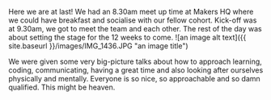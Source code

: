 Here we are at last!  We had an 8.30am meet up time at Makers HQ where we could have breakfast and socialise with our fellow cohort.  Kick-off was at 9.30am, we got to meet the team and each other.  The rest of the day was about setting the stage for the 12 weeks to come.
![an image alt text]({{ site.baseurl }}/images/IMG_1436.JPG "an image title")

We were given some very big-picture talks about how to approach learning, coding, communicating, having a great time and also looking after ourselves physically and mentally.  Everyone is so nice, so approachable and so damn qualified.  This might be heaven.
